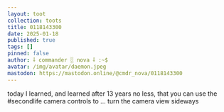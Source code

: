 ```yaml
---
layout: toot
collection: toots
title: 0118143300
date: 2025-01-18
published: true
tags: []
pinned: false
author: ⸸ commander ░ nova ⸸ :~$
avatar: /img/avatar/daemon.jpeg
mastodon: https://mastodon.online/@cmdr_nova/0118143300
---
```


today I learned, and learned after 13 years no less, that you can use the #secondlife camera controls to ... turn the camera view sideways
